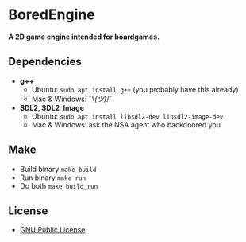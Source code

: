 # BoredEngine
**A 2D game engine intended for boardgames.**

## Dependencies
* **g++**
  - Ubuntu: ```sudo apt install g++``` (you probably have this already)
  - Mac & Windows: ¯\\_(ツ)_/¯
* **SDL2, SDL2_Image**
  - Ubuntu: ``` sudo apt install libsdl2-dev libsdl2-image-dev ```
  - Mac & Windows: ask the NSA agent who backdoored you

## Make
* Build binary ```make build```
* Run binary ```make run```
* Do both ```make build_run```

## License
* [GNU Public License](./LICENSE.md "GPLv3")
